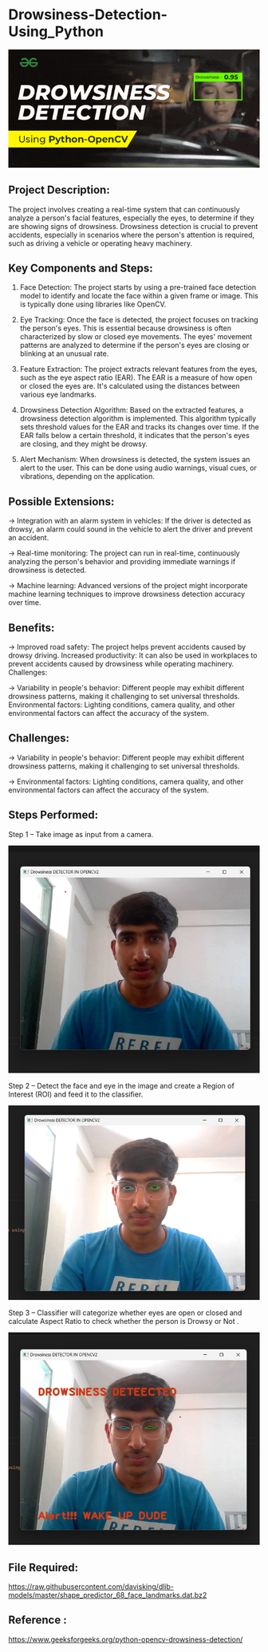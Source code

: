 # Drowsiness-Detection-Using_Python
<div align="center">
    <img src="https://github.com/222Aryan/Drowsiness-Detection-Using_Python/blob/main/gif.gif" alt="Alt Text" />
</div>

Project Description:
--------------------------------------------------------------------------------------------------------------------------------------------------------------------
The project involves creating a real-time system that can continuously analyze a person's facial features, especially the eyes, to determine if they are showing signs of drowsiness. Drowsiness detection is crucial to prevent accidents, especially in scenarios where the person's attention is required, such as driving a vehicle or operating heavy machinery.

Key Components and Steps:
-------------------------

1. Face Detection: The project starts by using a pre-trained face detection model to identify and locate the face within a given frame or image. This is typically done using libraries like OpenCV.

2. Eye Tracking: Once the face is detected, the project focuses on tracking the person's eyes. This is essential because drowsiness is often characterized by slow or closed eye movements. The eyes' movement patterns are analyzed to determine if the person's eyes are closing or blinking at an unusual rate.

3. Feature Extraction: The project extracts relevant features from the eyes, such as the eye aspect ratio (EAR). The EAR is a measure of how open or closed the eyes are. It's calculated using the distances between various eye landmarks.

4. Drowsiness Detection Algorithm: Based on the extracted features, a drowsiness detection algorithm is implemented. This algorithm typically sets threshold values for the EAR and tracks its changes over time. If the EAR falls below a certain threshold, it indicates that the person's eyes are closing, and they might be drowsy.

5. Alert Mechanism: When drowsiness is detected, the system issues an alert to the user. This can be done using audio warnings, visual cues, or vibrations, depending on the application.

Possible Extensions:
---------------------
-> Integration with an alarm system in vehicles: If the driver is detected as drowsy, an alarm could sound in the vehicle to alert the driver and prevent an accident.

-> Real-time monitoring: The project can run in real-time, continuously analyzing the person's behavior and providing immediate warnings if drowsiness is detected.

-> Machine learning: Advanced versions of the project might incorporate machine learning techniques to improve drowsiness detection accuracy over time.


Benefits:
---------

-> Improved road safety: The project helps prevent accidents caused by drowsy driving.
Increased productivity: It can also be used in workplaces to prevent accidents caused by drowsiness while operating machinery.
Challenges:

-> Variability in people's behavior: Different people may exhibit different drowsiness patterns, making it challenging to set universal thresholds.
Environmental factors: Lighting conditions, camera quality, and other environmental factors can affect the accuracy of the system.

Challenges:
------------
-> Variability in people's behavior: Different people may exhibit different drowsiness patterns, making it challenging to set universal thresholds.

-> Environmental factors: Lighting conditions, camera quality, and other environmental factors can affect the accuracy of the system.

Steps Performed:
----------------

Step 1 – Take image as input from a camera.
<div align="center">
    <img src="https://github.com/222Aryan/Drowsiness-Detection-Using_Python/blob/main/Step%201%20Drowniness%20detector.jpg" alt="Alt Text" />
</div>

Step 2 – Detect the face  and eye in the image and create a Region of Interest (ROI) and feed it to the classifier.
<div align="center">
    <img src="https://github.com/222Aryan/Drowsiness-Detection-Using_Python/blob/main/Step%202%20Drowniness%20Detector.jpg" alt="Alt Text" />
</div>

Step 3 – Classifier will categorize whether eyes are open or closed and calculate Aspect Ratio to check whether the person is Drowsy or Not .
<div align="center">
    <img src="https://github.com/222Aryan/Drowsiness-Detection-Using_Python/blob/main/Step%203%20Drowniness%20detector.jpg" alt="Alt Text" />
</div>

File Required:
--------------
https://raw.githubusercontent.com/davisking/dlib-models/master/shape_predictor_68_face_landmarks.dat.bz2

Reference :
-----------
https://www.geeksforgeeks.org/python-opencv-drowsiness-detection/
